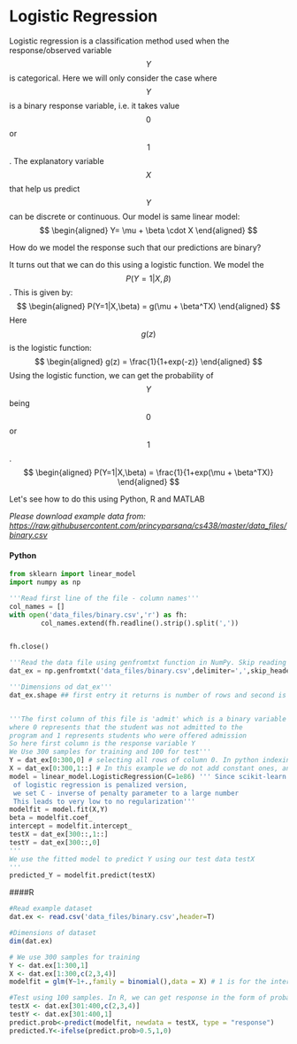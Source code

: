 # Logistic Regression

Logistic regression is a classification method used when the response/observed variable $$Y$$ is categorical. Here we will only consider the case where $$Y$$ is a binary response variable, i.e. it takes value $$0$$ or $$1$$. The explanatory variable $$X$$ that help us predict $$Y$$ can be discrete or continuous. Our model is same linear model:
$$
\begin{aligned}
Y= \mu + \beta \cdot X
\end{aligned}
$$


How do we model the response such that our predictions are binary?

It turns out that we can do this using a logistic function. We model the $$P(Y=1|X,\beta)$$. This is given by:
$$
\begin{aligned}
P(Y=1|X,\beta) = g(\mu + \beta^TX)
\end{aligned}
$$
Here $$g(z)$$ is the logistic function:
$$
\begin{aligned}
g(z) = \frac{1}{1+exp(-z)}
\end{aligned}
$$
Using the logistic function, we can get the probability of $$Y$$ being $$0$$ or $$1$$.
$$
\begin{aligned}
P(Y=1|X,\beta) = \frac{1}{1+exp(\mu + \beta^TX)}
\end{aligned}
$$

Let's see how to do this using Python, R and MATLAB

*Please download example data from: https://raw.githubusercontent.com/princyparsana/cs438/master/data_files/binary.csv*

#### Python
```python
from sklearn import linear_model
import numpy as np

'''Read first line of the file - column names'''
col_names = []
with open('data_files/binary.csv','r') as fh:
        col_names.extend(fh.readline().strip().split(','))


fh.close()

'''Read the data file using genfromtxt function in NumPy. Skip reading the first line by skip_header, since we already have it in the list col_names'''
dat_ex = np.genfromtxt('data_files/binary.csv',delimiter=',',skip_header=1)

'''Dimensions od dat_ex'''
dat_ex.shape ## first entry it returns is number of rows and second is the number of columns.


'''The first column of this file is 'admit' which is a binary variable
where 0 represents that the student was not admitted to the
program and 1 represents students who were offered admission
So here first column is the response variable Y
We Use 300 samples for training and 100 for test'''
Y = dat_ex[0:300,0] # selecting all rows of column 0. In python indexing begins from 0
X = dat_ex[0:300,1::] # In this example we do not add constant ones, and hence specify fit_intercept=True in our model
model = linear_model.LogisticRegression(C=1e86) ''' Since scikit-learn implementation 
 of logistic regression is penalized version, 
 we set C - inverse of penalty parameter to a large number
 This leads to very low to no regularization'''
modelfit = model.fit(X,Y)
beta = modelfit.coef_
intercept = modelfit.intercept_
testX = dat_ex[300::,1::]
testY = dat_ex[300::,0]
'''
We use the fitted model to predict Y using our test data testX
'''
predicted_Y = modelfit.predict(testX)
```
####R
```R
#Read example dataset
dat.ex <- read.csv('data_files/binary.csv',header=T)

#Dimensions of dataset
dim(dat.ex)

# We use 300 samples for training
Y <- dat.ex[1:300,1]
X <- dat.ex[1:300,c(2,3,4)]
modelfit = glm(Y~1+.,family = binomial(),data = X) # 1 is for the intercept term and . represents all columns in X. Since our response variable Y is binary, family = binomial

#Test using 100 samples. In R, we can get response in the form of probability P(Y=1|X,beta)
testX <- dat.ex[301:400,c(2,3,4)]
testY <- dat.ex[301:400,1]
predict.prob<-predict(modelfit, newdata = testX, type = "response")
predicted.Y<-ifelse(predict.prob>0.5,1,0)
```